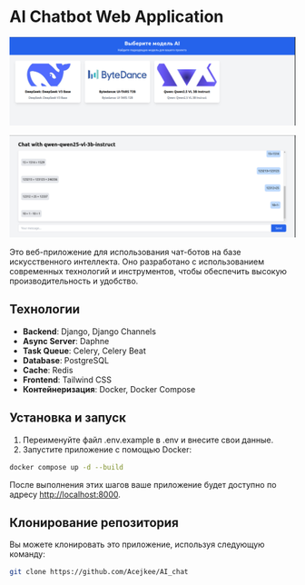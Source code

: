 # AI Chatbot Web Application

![Иллюстрация к проекту](https://github.com/Acejkee/images/raw/main/ai_chat/models.png)

![Иллюстрация к проекту](https://github.com/Acejkee/images/raw/main/ai_chat/chat.png)

Это веб-приложение для использования чат-ботов на базе искусственного интеллекта. Оно разработано с использованием современных технологий и инструментов, чтобы обеспечить высокую производительность и удобство.

## Технологии

- **Backend**: Django, Django Channels
- **Async Server**: Daphne
- **Task Queue**: Celery, Celery Beat
- **Database**: PostgreSQL
- **Cache**: Redis
- **Frontend**: Tailwind CSS
- **Контейнеризация**: Docker, Docker Compose

## Установка и запуск

1. Переименуйте файл .env.example в .env и внесите свои данные.
2. Запустите приложение с помощью Docker:
```bash
docker compose up -d --build
```


После выполнения этих шагов ваше приложение будет доступно по адресу [http://localhost:8000](http://localhost:8000).

## Клонирование репозитория

Вы можете клонировать это приложение, используя следующую команду:
```bash
git clone https://github.com/Acejkee/AI_chat
```


   
